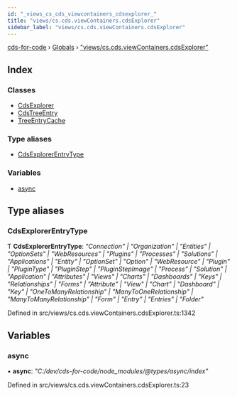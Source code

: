 ```yaml
---
id: "_views_cs_cds_viewcontainers_cdsexplorer_"
title: "views/cs.cds.viewContainers.cdsExplorer"
sidebar_label: "views/cs.cds.viewContainers.cdsExplorer"
---
```


[cds-for-code](../index.md) › [Globals](../globals.md) › ["views/cs.cds.viewContainers.cdsExplorer"](_views_cs_cds_viewcontainers_cdsexplorer_.md)

## Index

### Classes

* [CdsExplorer](../classes/_views_cs_cds_viewcontainers_cdsexplorer_.cdsexplorer.md)
* [CdsTreeEntry](../classes/_views_cs_cds_viewcontainers_cdsexplorer_.cdstreeentry.md)
* [TreeEntryCache](../classes/_views_cs_cds_viewcontainers_cdsexplorer_.treeentrycache.md)

### Type aliases

* [CdsExplorerEntryType](_views_cs_cds_viewcontainers_cdsexplorer_.md#cdsexplorerentrytype)

### Variables

* [async](_views_cs_cds_viewcontainers_cdsexplorer_.md#async)

## Type aliases

###  CdsExplorerEntryType

Ƭ **CdsExplorerEntryType**: *"Connection" | "Organization" | "Entities" | "OptionSets" | "WebResources" | "Plugins" | "Processes" | "Solutions" | "Applications" | "Entity" | "OptionSet" | "Option" | "WebResource" | "Plugin" | "PluginType" | "PluginStep" | "PluginStepImage" | "Process" | "Solution" | "Application" | "Attributes" | "Views" | "Charts" | "Dashboards" | "Keys" | "Relationships" | "Forms" | "Attribute" | "View" | "Chart" | "Dashboard" | "Key" | "OneToManyRelationship" | "ManyToOneRelationship" | "ManyToManyRelationship" | "Form" | "Entry" | "Entries" | "Folder"*

Defined in src/views/cs.cds.viewContainers.cdsExplorer.ts:1342

## Variables

###  async

• **async**: *"C:/dev/cds-for-code/node_modules/@types/async/index"*

Defined in src/views/cs.cds.viewContainers.cdsExplorer.ts:23
